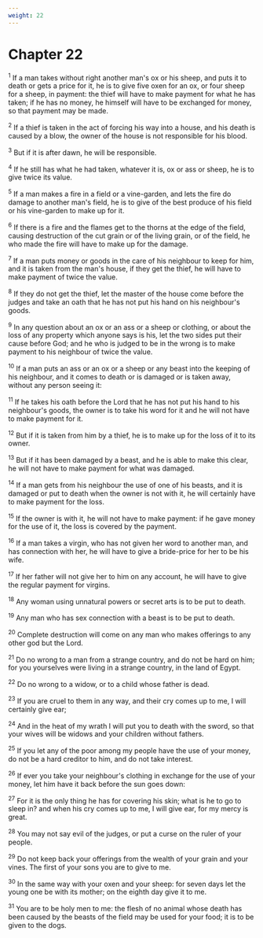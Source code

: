 ```yaml
---
weight: 22
---
```


# Chapter 22

<sup>1</sup> If a man takes without right another man's ox or his sheep, and puts it to death or gets a price for it, he is to give five oxen for an ox, or four sheep for a sheep, in payment: the thief will have to make payment for what he has taken; if he has no money, he himself will have to be exchanged for money, so that payment may be made. 

<sup>2</sup> If a thief is taken in the act of forcing his way into a house, and his death is caused by a blow, the owner of the house is not responsible for his blood. 

<sup>3</sup> But if it is after dawn, he will be responsible. 

<sup>4</sup> If he still has what he had taken, whatever it is, ox or ass or sheep, he is to give twice its value. 

<sup>5</sup> If a man makes a fire in a field or a vine-garden, and lets the fire do damage to another man's field, he is to give of the best produce of his field or his vine-garden to make up for it. 

<sup>6</sup> If there is a fire and the flames get to the thorns at the edge of the field, causing destruction of the cut grain or of the living grain, or of the field, he who made the fire will have to make up for the damage. 

<sup>7</sup> If a man puts money or goods in the care of his neighbour to keep for him, and it is taken from the man's house, if they get the thief, he will have to make payment of twice the value. 

<sup>8</sup> If they do not get the thief, let the master of the house come before the judges and take an oath that he has not put his hand on his neighbour's goods. 

<sup>9</sup> In any question about an ox or an ass or a sheep or clothing, or about the loss of any property which anyone says is his, let the two sides put their cause before God; and he who is judged to be in the wrong is to make payment to his neighbour of twice the value. 

<sup>10</sup> If a man puts an ass or an ox or a sheep or any beast into the keeping of his neighbour, and it comes to death or is damaged or is taken away, without any person seeing it: 

<sup>11</sup> If he takes his oath before the Lord that he has not put his hand to his neighbour's goods, the owner is to take his word for it and he will not have to make payment for it. 

<sup>12</sup> But if it is taken from him by a thief, he is to make up for the loss of it to its owner. 

<sup>13</sup> But if it has been damaged by a beast, and he is able to make this clear, he will not have to make payment for what was damaged. 

<sup>14</sup> If a man gets from his neighbour the use of one of his beasts, and it is damaged or put to death when the owner is not with it, he will certainly have to make payment for the loss. 

<sup>15</sup> If the owner is with it, he will not have to make payment: if he gave money for the use of it, the loss is covered by the payment. 

<sup>16</sup> If a man takes a virgin, who has not given her word to another man, and has connection with her, he will have to give a bride-price for her to be his wife. 

<sup>17</sup> If her father will not give her to him on any account, he will have to give the regular payment for virgins. 

<sup>18</sup> Any woman using unnatural powers or secret arts is to be put to death. 

<sup>19</sup> Any man who has sex connection with a beast is to be put to death. 

<sup>20</sup> Complete destruction will come on any man who makes offerings to any other god but the Lord. 

<sup>21</sup> Do no wrong to a man from a strange country, and do not be hard on him; for you yourselves were living in a strange country, in the land of Egypt. 

<sup>22</sup> Do no wrong to a widow, or to a child whose father is dead. 

<sup>23</sup> If you are cruel to them in any way, and their cry comes up to me, I will certainly give ear; 

<sup>24</sup> And in the heat of my wrath I will put you to death with the sword, so that your wives will be widows and your children without fathers. 

<sup>25</sup> If you let any of the poor among my people have the use of your money, do not be a hard creditor to him, and do not take interest. 

<sup>26</sup> If ever you take your neighbour's clothing in exchange for the use of your money, let him have it back before the sun goes down: 

<sup>27</sup> For it is the only thing he has for covering his skin; what is he to go to sleep in? and when his cry comes up to me, I will give ear, for my mercy is great. 

<sup>28</sup> You may not say evil of the judges, or put a curse on the ruler of your people. 

<sup>29</sup> Do not keep back your offerings from the wealth of your grain and your vines. The first of your sons you are to give to me. 

<sup>30</sup> In the same way with your oxen and your sheep: for seven days let the young one be with its mother; on the eighth day give it to me. 

<sup>31</sup> You are to be holy men to me: the flesh of no animal whose death has been caused by the beasts of the field may be used for your food; it is to be given to the dogs. 


